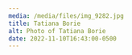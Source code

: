```yaml
---
media: /media/files/img_9282.jpg
title: Tatiana Borie
alt: Photo of Tatiana Borie
date: 2022-11-10T16:43:00-0500
---
```

